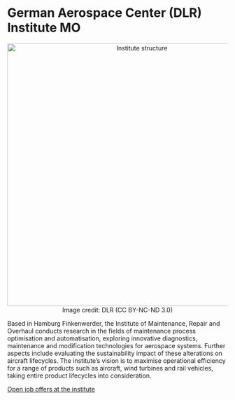 # German Aerospace Center (DLR) Institute MO
<p align="center">
  <img alt="Institute structure" src="https://www.dlr.de/de/mo/medien/bilder/mo-research-areas.png/@@images/image-2000-13aca731c86221051035218fdae0d992.png" width="600
  " />
<br>Image credit: DLR (CC BY-NC-ND 3.0)
</p>

Based in Hamburg Finkenwerder, the Institute of Maintenance, Repair and Overhaul conducts research in the fields of maintenance process optimisation and automatisation, exploring innovative diagnostics, maintenance and modification technologies for aerospace systems. Further aspects include evaluating the sustainability impact of these alterations on aircraft lifecycles. The institute’s vision is to maximise operational efficiency for a range of products such as aircraft, wind turbines and rail vehicles, taking entire product lifecycles into consideration.

[Open job offers at the institute](https://www.dlr.de/dlr/jobs/en/desktopdefault.aspx/tabid-10572/#InstandhaltungundModifikation/S:108)
